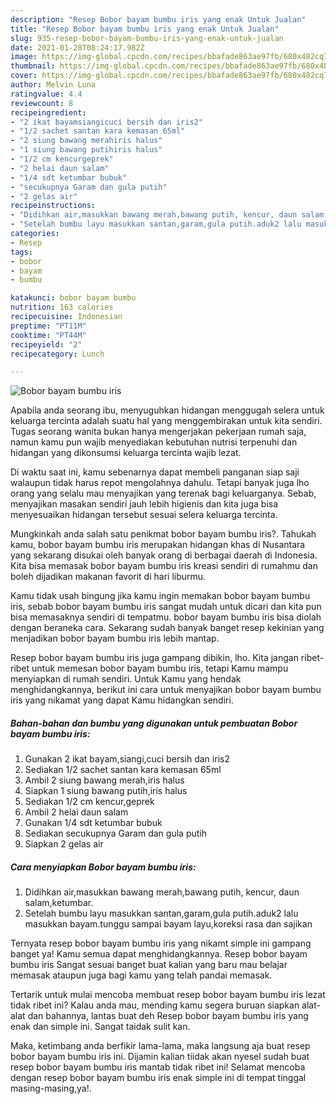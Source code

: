```yaml
---
description: "Resep Bobor bayam bumbu iris yang enak Untuk Jualan"
title: "Resep Bobor bayam bumbu iris yang enak Untuk Jualan"
slug: 935-resep-bobor-bayam-bumbu-iris-yang-enak-untuk-jualan
date: 2021-01-28T08:24:17.982Z
image: https://img-global.cpcdn.com/recipes/bbafade863ae97fb/680x482cq70/bobor-bayam-bumbu-iris-foto-resep-utama.jpg
thumbnail: https://img-global.cpcdn.com/recipes/bbafade863ae97fb/680x482cq70/bobor-bayam-bumbu-iris-foto-resep-utama.jpg
cover: https://img-global.cpcdn.com/recipes/bbafade863ae97fb/680x482cq70/bobor-bayam-bumbu-iris-foto-resep-utama.jpg
author: Melvin Luna
ratingvalue: 4.4
reviewcount: 8
recipeingredient:
- "2 ikat bayamsiangicuci bersih dan iris2"
- "1/2 sachet santan kara kemasan 65ml"
- "2 siung bawang merahiris halus"
- "1 siung bawang putihiris halus"
- "1/2 cm kencurgeprek"
- "2 helai daun salam"
- "1/4 sdt ketumbar bubuk"
- "secukupnya Garam dan gula putih"
- "2 gelas air"
recipeinstructions:
- "Didihkan air,masukkan bawang merah,bawang putih, kencur, daun salam,ketumbar."
- "Setelah bumbu layu masukkan santan,garam,gula putih.aduk2 lalu masukkan bayam.tunggu sampai bayam layu,koreksi rasa dan sajikan"
categories:
- Resep
tags:
- bobor
- bayam
- bumbu

katakunci: bobor bayam bumbu 
nutrition: 163 calories
recipecuisine: Indonesian
preptime: "PT11M"
cooktime: "PT44M"
recipeyield: "2"
recipecategory: Lunch

---
```



![Bobor bayam bumbu iris](https://img-global.cpcdn.com/recipes/bbafade863ae97fb/680x482cq70/bobor-bayam-bumbu-iris-foto-resep-utama.jpg)

Apabila anda seorang ibu, menyuguhkan hidangan menggugah selera untuk keluarga tercinta adalah suatu hal yang menggembirakan untuk kita sendiri. Tugas seorang  wanita bukan hanya mengerjakan pekerjaan rumah saja, namun kamu pun wajib menyediakan kebutuhan nutrisi terpenuhi dan hidangan yang dikonsumsi keluarga tercinta wajib lezat.

Di waktu  saat ini, kamu sebenarnya dapat membeli panganan siap saji walaupun tidak harus repot mengolahnya dahulu. Tetapi banyak juga lho orang yang selalu mau menyajikan yang terenak bagi keluarganya. Sebab, menyajikan masakan sendiri jauh lebih higienis dan kita juga bisa menyesuaikan hidangan tersebut sesuai selera keluarga tercinta. 



Mungkinkah anda salah satu penikmat bobor bayam bumbu iris?. Tahukah kamu, bobor bayam bumbu iris merupakan hidangan khas di Nusantara yang sekarang disukai oleh banyak orang di berbagai daerah di Indonesia. Kita bisa memasak bobor bayam bumbu iris kreasi sendiri di rumahmu dan boleh dijadikan makanan favorit di hari liburmu.

Kamu tidak usah bingung jika kamu ingin memakan bobor bayam bumbu iris, sebab bobor bayam bumbu iris sangat mudah untuk dicari dan kita pun bisa memasaknya sendiri di tempatmu. bobor bayam bumbu iris bisa diolah dengan beraneka cara. Sekarang sudah banyak banget resep kekinian yang menjadikan bobor bayam bumbu iris lebih mantap.

Resep bobor bayam bumbu iris juga gampang dibikin, lho. Kita jangan ribet-ribet untuk memesan bobor bayam bumbu iris, tetapi Kamu mampu menyiapkan di rumah sendiri. Untuk Kamu yang hendak menghidangkannya, berikut ini cara untuk menyajikan bobor bayam bumbu iris yang nikamat yang dapat Kamu hidangkan sendiri.

<!--inarticleads1-->

##### Bahan-bahan dan bumbu yang digunakan untuk pembuatan Bobor bayam bumbu iris:

1. Gunakan 2 ikat bayam,siangi,cuci bersih dan iris2
1. Sediakan 1/2 sachet santan kara kemasan 65ml
1. Ambil 2 siung bawang merah,iris halus
1. Siapkan 1 siung bawang putih,iris halus
1. Sediakan 1/2 cm kencur,geprek
1. Ambil 2 helai daun salam
1. Gunakan 1/4 sdt ketumbar bubuk
1. Sediakan secukupnya Garam dan gula putih
1. Siapkan 2 gelas air




<!--inarticleads2-->

##### Cara menyiapkan Bobor bayam bumbu iris:

1. Didihkan air,masukkan bawang merah,bawang putih, kencur, daun salam,ketumbar.
1. Setelah bumbu layu masukkan santan,garam,gula putih.aduk2 lalu masukkan bayam.tunggu sampai bayam layu,koreksi rasa dan sajikan




Ternyata resep bobor bayam bumbu iris yang nikamt simple ini gampang banget ya! Kamu semua dapat menghidangkannya. Resep bobor bayam bumbu iris Sangat sesuai banget buat kalian yang baru mau belajar memasak ataupun juga bagi kamu yang telah pandai memasak.

Tertarik untuk mulai mencoba membuat resep bobor bayam bumbu iris lezat tidak ribet ini? Kalau anda mau, mending kamu segera buruan siapkan alat-alat dan bahannya, lantas buat deh Resep bobor bayam bumbu iris yang enak dan simple ini. Sangat taidak sulit kan. 

Maka, ketimbang anda berfikir lama-lama, maka langsung aja buat resep bobor bayam bumbu iris ini. Dijamin kalian tiidak akan nyesel sudah buat resep bobor bayam bumbu iris mantab tidak ribet ini! Selamat mencoba dengan resep bobor bayam bumbu iris enak simple ini di tempat tinggal masing-masing,ya!.

